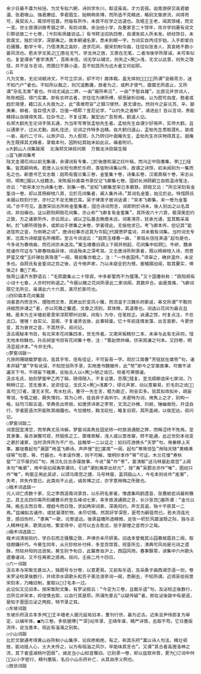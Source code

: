 <!-- { "loadSidebar": true } -->
    余少日最不喜为帖括，为文专拟六朝，诗则学东川，取迳虽高，才力苦弱。迨南游获交高君碧湄、张君啸山、强君赓廷、李君眉生，始稍稍务博，而所造不克精进，略别文章原流，间得奇可，虽契古人，辄惊呼狂喜。然每有所作，未尝不叹学之远道也。及晤王壬老，闻其馀绪，而文一变。世士尝谓训故考据之举，有妨词章。余治经小学，及墨家言二十馀年，攻许学则著有说文引群说故二十七卷，［今刻有扬雄说诂。］有书转注旧执四卷，自谓发前人所未发。研经馀日，未尝废文，独於词学，深鄙夷之。故本朝诸名家，悉未到眼一字。为词实自丙戌岁始，入手即爱白石骚雅，勤学十年，乃悟清真之高妙，进求花间，据宋刻制令曲，往往似张舍人，其哀艳不数小晏风流也。若夫学文英之，患在无气，学龙洲之放，又患在无笔，二者洵後学所厚诫，未可率似也。复堂谓余“善学清真”，吾斯未信。词无学以辅文，则失之<黑>浅，无文以达意，则失之隐怪，并不足与言词，而猥曰不屑小道，吾不知其所为远大者又何如耶。
    ○五
    凡为文章，无论词赋诗文，不可立宗派，却不可亻面体裁。盖无体则，所谓“安蔽乖方，迷不知门户”者也。不知所以裁之，则冗滥敷庸，放者为之，或矜才使气，靡靡无所底止，又所谓“杂乱无章”者也。作词尤诫此二弊，一由“蔽所希见”，一由“予智自雄”。比尝见并世词人，陈陈相因，得门实寡。即有志师古者，亦往往为律所缚，顿思破析旧格，以为腔可自度，黠者或趋於简便，藉口古人先我为之，此“畏难苟安”之锢习使然，甚无谓也。然则今之妄讬苏、辛，鄙夷秦、柳者，皆巨怪大谬，岂值一哂耶？宣尼论学，“以约失之者鲜”，请进此忄旨以言词，贵能精择以自镜得失耳。拉杂书之，不复诠第。冀宏达广吾势焉。鹤道人记。
    右郑大鹤先生论词手简五通，为当年写寄张孟劬先生者。孟劬先生自谓少好倚声，实师大鹤，且以通家子，过从尤勤。函札往还，论词之作特多且精。自大鹤归道山，孟劬先生悉取遗札，装成一册，高约二寸许。以旅沪日，为人假观，久乃转归叶遐庵先生，孟劬先生亦庆物得其主。遐庵先生既择其尤精者，录载本刊，因附纪其始末如此云。编者附识。
    ◎大鹤山人词集跋尾  北海郑文焯叔问撰  万载龙沐勋娱生辑
    ○温飞卿词集考
    陆文圭谓花间以前无集谱，余谓词有专集，於後唐和凝之红叶稿，而冯正中阳春集，李瑶集，皆其嗣响焉。若唐人以长短句原於乐府，类皆附诗集以传，故谓之诗馀，初未闻别为一集而名之也。新唐书艺文志载：庭筠有握兰集三卷，金筌集十卷，诗集五卷，汉南真稿十卷，宋志从同，明焦据以入经籍志。宋陈振孙直斋书录仅记飞卿集七卷。国初长洲顾嗣立自叙温诗笺注，亦云：“依宋本分为诗集七卷，别集一卷。”足知飞卿集至宋已多散轶。顾叙又云：“所见宋刻有金筌词一卷，却以其杨柳枝八首，见於花间集者，阑入集外诗。”其词名金筌，始见於此。特惜顾氏未据以校刻行世，亦付之不足无徵已耳。吴子律莲子居词话谓：“宋本飞卿集，末一卷为金筌词。”亦不可见。盖唐宋旧志所称金筌集者，固合诗词而言，词即附於诗末，後人别出之以名其词，非旧编也。证以欧阳炯叙花间集，亦止称“飞卿复有金筌集”。其所收六十六首，极深美宏约之致，方之诸家所作，亦云观止。诚以卫弘基去晚唐未远，词客清芬，犹承光诵，宜其甄采高制，於飞卿所得独多，或即出于原集之末卷，学者得此，无俟他求已。考飞卿本传，但记其“能逐弦吹之音，为侧艳之词”。唐诗纪事亦述其为令狐代撰菩萨蛮词，并未载有词集。当时词无专家，岂其为诗赋盛名所掩耶。至古今词话云：“庭筠玉楼春一曲，‘家临长信往来道’起句是也，今多讹为春晓曲，而花间亦未选及。”案玉楼春旧调上下阕并侧起，花间集中如顾、牛峤、魏承班诸作可证与飞卿春晓曲异体，词话殆未之深考耳。又全唐诗所附录者，既以杨柳枝入诗，而菩萨蛮又增“玉纤弹处真珠落”一阕，尊前集亦载之，注：“一作袁国传。”谛审之，确非温作，未足多也。自顾氏有金筌词之目之後，近今倚声家，乃以未窥全豹为憾，爰稽撰旧闻，取其要实，俾後之纟番了焉。
    按周公谨齐东野语云：“毛熙震集止二十馀调，中多新警而不为儇薄。”又十国春秋称：“欧阳炯有小词十七章，人亦时时称道之。”今据以徵之花间所录此二家词阕，其数并合。由是类推，飞卿词既它无所见，虽谓此六十六首，美尽於斯可也。
    ○四印斋本花间集跋
    词者意内而言外，理隐而文贵，其原出於变风小雅，而流滥于汉魏乐府歌谣，皋文所谓“不敢同诗赋而并诵之”者，亦以风雅之馨遗，文章之流别，其体微，其道尊也。词选以花间为最古且精。是本为王半塘前辈景宋淳熙鄂州旧椠，间有讠为夺，任笔校正。讽诵之馀，时复点注，不忍去口。嗟嗟！自实父、芸阁、子复诸贤去後，此事顿废。忆十年前连情发藻，出言哀断，今更世变，其为衰世之音，不其然乎。叔问记。
    汲古阁秘本书目，有北宋本花间集四本，世无传者。又南宋板精抄二本，未审与此有无异同，惜无他本校雠也。孙氏祠堂书目有花间集十卷，注：“蜀赵崇祚编，仿宋晁谦之刊本。又四卷，明汤显祖评本。”今并无传。
    ○梦窗词跋一
    凡铁网珊瑚载梦窗词，皆其手写，信有佳证，不可妄易一字。观於江南春“芳铭犹在棠笏”句，诸本并疑“棠”字有讹误，不知觉翁所手录，实用唐书魏徵传，此“笏”即今之甘棠故事。可徵不读遍天下书，不得妄下雌黄，反贻古人以<黑>陋之诮已。校者可弗慎诸。
    汲古毛氏，始刻梦窗甲乙丙丁稿，随得随入，不复诠第，忠厚错复。至戈顺卿选宋七家词，乃稍稍订正，苦无善本，足资佳证，戈氏又<黑>浅寡ウ，缪讬声家，动以意窜易，於毛刻之讹高可订者，漫无关究。秀水杜氏，墨守一先生言，粗为勘正，附会实多。验其拟改拟补，疏妄等诮，专辄之敝，厥失惟钧，耳为心师，徒自弃于高听尔。夫君特为词，用隽上之才，别构一格，拈均习取古谐，举典务出奇丽，如唐贤诗家之李贺，文流之孙樵、刘蜕，锤幽凿险，开迳自行，学者匪造次所能陈其细趣也。今加搜校，黜戈砭杜，略复旧观，其所盖阙，以俟宏达。叔问记。
    ○梦窗词跋二
    词意固宜清空，而举典尤忌冷僻。梦窗词高隽处固足矫一时放浪通脱之弊，而晦涩终不免焉。至其隶事，虽亦渊雅可观，然锻炼之工，骤难索解，浅人或以意改窜，转不能通，此近世刻本讹变之甚於诸家，当时流传所为不广也。兹略举一二以证之：如扫花游换头“天梦”句，用秦穆上天事。塞垣春起句“漏瑟”用温飞卿诗。声声慢“宏宴席”一阕，起句“寒筲惊坠”用陆天随“黄精满绿筲”句意，筲，竹器也，今本误作箫，则不可解，惟明抄本作“筲”可证。木兰花慢“寿秋壑”“汉节葆仍红”句，用汉礼仪志赤葆故事，今讹“葆”作“枣”。宴清都“送马林屋赴南宫”上阕末句“唯潮”，用中吴纪闻夷亭潮讯，引谚“潮到夷亭出状元”，按“夷”吴郡志亦作“唯”，图经只作“唯”，构窗正用此吴谚，以颂马南宫之捷，马号林屋，盖洞庭山人，今毛本则讹作“淮潮”，失考，并失作意已。此类尚不止此，诚务博之过，亦字意用晦之所致也。
    ○蛾术词选跋一
    元人词亡虑数十家，见之李西涯南词录目，以乐府名家者，惟虞集鸣鹤遗音、张翥蜕岩词最称雅正。其王氏四印斋所刻藏春乐府至五峰词七家，率多放浪通脱之言，长沙张百基所谓：“金元以降，格去古而日卑，理趋今而日隐，求如两宋词家，深美闳约，声文具谐，殆十不获其一二焉。”兹编拟古诸作，或犹凝滞於物，未尽切情。然其好学深思，匪苟为嗣音而已。若夫流连光景，感旧伤时，“黍离”一歌，讬寄遥远。後录益臻所造精微，足张一帜於风靡波颓之际，独与古人精神往来，歌哭出地，繁变得中，讵可以去古愈远，惩于鄙俚之音而少之哉。
    ○蛾术词选跋二
    蛾术词清丽宛约，学白石而乏骚雅之致，声律亦未尽妍美。旧选本曾载其沁园春赋眉目二阕，取径颇嫌纤巧。今葵生同年，从元钞校补付梓，多至百馀首，视昔所见，清典可风尚是元词之遗脉，然较弁阳则远逊矣。葵生别予旬日，此篇寄自沪上，西园风雨，春事飘零，读集中六州歌头遗春诸词，又不任离索之感焉。叔问。壬辰二月十四日。
    ○六一词跋
    汲古本与宋椠无甚出入，独题号与分卷，以意更易。又前有乐语，及采桑子曲西湖念语一则，卷末罗泌校录後数行，并续添水调歌头和苏子美沧浪亭词一阕，悉删去，不知所谓。近得吴伯宛景宋刻本，乃睹旧制，爰取以订毛本一过。
    此记似又见旧本。按宋椠附文集，有罗泌叙云：“今定为三卷，且载乐语”句，及泌校正後数行，岂所见非宋本，抑径情去取，以自行其是耶。所谓先辈云“以疑传疑”者，即在泌後跋中有是语，是知子晋固见泌之两叙，特节录之耳。
    ○东坡词跋
    东坡乐府汲古本多舛，王半塘老人据元延祐旧本，重刊行世，最为近古。近朱沤尹侍郎复为审定，以编年体，■为三卷。多依据傅{艹深}纪年录、王缉年谱，精严详慎，去取不苟。它日墨版流传，足当善本，视此有淄渑之别矣。
    ○小山词跋
    比於文献通考得黄山谷所制小山集序，论叔原痴绝，有之，称其乐府“寓以诗人句法，精壮顿挫，能动摇人心，士大夫传之，以为有临淄之风尔，罕能味其言也”。又谓“其合者高唐洛神之流，其下者竖减桃叶团扇”。诚足当小山知音雅旧。已别录一卷，即以兹叙弁首，更为订词中舛，以小字密行，精刊墨版，名曰小山乐府补亡，从其自序义例也。
    ○放翁词跋
